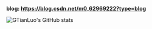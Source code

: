**blog: https://blog.csdn.net/m0_62969222?type=blog** 


![GTianLuo's GitHub stats](https://github-readme-stats.vercel.app/api?username=stacklens&show_icons=true&theme=radical)
